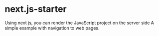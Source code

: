 # next.js-starter

Using next js, you can render the JavaScript project on the server side
A simple example with navigation to web pages.
